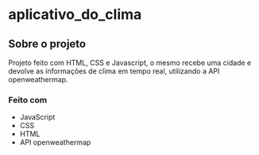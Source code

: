 # aplicativo_do_clima

## Sobre o projeto

Projeto feito com HTML, CSS e Javascript, o mesmo recebe uma cidade e devolve as informações de clima em tempo real, utilizando a API openweathermap.

### Feito com

* JavaScript
* CSS
* HTML
* API openweathermap
